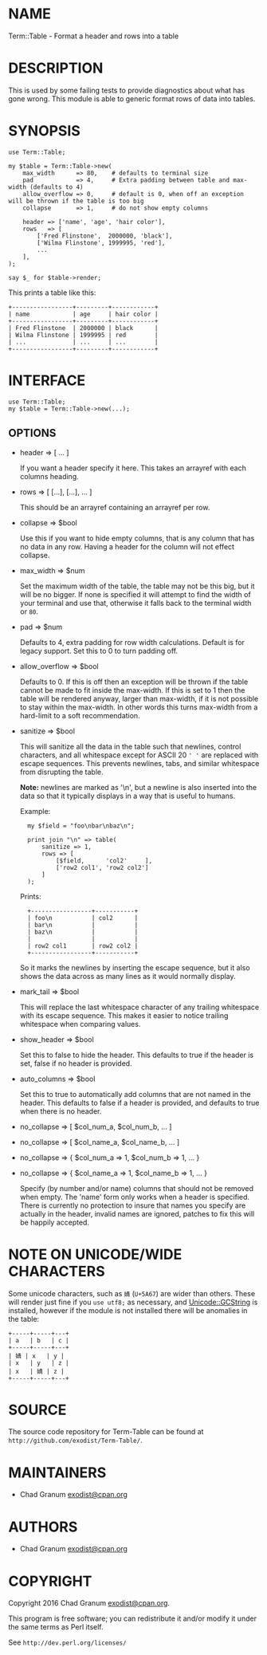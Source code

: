 # NAME

Term::Table - Format a header and rows into a table

# DESCRIPTION

This is used by some failing tests to provide diagnostics about what has gone
wrong. This module is able to generic format rows of data into tables.

# SYNOPSIS

    use Term::Table;

    my $table = Term::Table->new(
        max_width      => 80,    # defaults to terminal size
        pad            => 4,     # Extra padding between table and max-width (defaults to 4)
        allow_overflow => 0,     # default is 0, when off an exception will be thrown if the table is too big
        collapse       => 1,     # do not show empty columns

        header => ['name', 'age', 'hair color'],
        rows   => [
            ['Fred Flinstone',  2000000, 'black'],
            ['Wilma Flinstone', 1999995, 'red'],
            ...
        ],
    );

    say $_ for $table->render;

This prints a table like this:

    +-----------------+---------+------------+
    | name            | age     | hair color |
    +-----------------+---------+------------+
    | Fred Flinstone  | 2000000 | black      |
    | Wilma Flinstone | 1999995 | red        |
    | ...             | ...     | ...        |
    +-----------------+---------+------------+

# INTERFACE

    use Term::Table;
    my $table = Term::Table->new(...);

## OPTIONS

- header => \[ ... \]

    If you want a header specify it here. This takes an arrayref with each columns
    heading.

- rows => \[ \[...\], \[...\], ... \]

    This should be an arrayref containing an arrayref per row.

- collapse => $bool

    Use this if you want to hide empty columns, that is any column that has no data
    in any row. Having a header for the column will not effect collapse.

- max\_width => $num

    Set the maximum width of the table, the table may not be this big, but it will
    be no bigger. If none is specified it will attempt to find the width of your
    terminal and use that, otherwise it falls back to the terminal width or `80`.

- pad => $num

    Defaults to 4, extra padding for row width calculations. Default is for legacy
    support. Set this to 0 to turn padding off.

- allow\_overflow => $bool

    Defaults to 0. If this is off then an exception will be thrown if the table
    cannot be made to fit inside the max-width. If this is set to 1 then the table
    will be rendered anyway, larger than max-width, if it is not possible to stay
    within the max-width. In other words this turns max-width from a hard-limit to
    a soft recommendation.

- sanitize => $bool

    This will sanitize all the data in the table such that newlines, control
    characters, and all whitespace except for ASCII 20 `' '` are replaced with
    escape sequences. This prevents newlines, tabs, and similar whitespace from
    disrupting the table.

    **Note:** newlines are marked as '\\n', but a newline is also inserted into the
    data so that it typically displays in a way that is useful to humans.

    Example:

        my $field = "foo\nbar\nbaz\n";

        print join "\n" => table(
            sanitize => 1,
            rows => [
                [$field,      'col2'     ],
                ['row2 col1', 'row2 col2']
            ]
        );

    Prints:

        +-----------------+-----------+
        | foo\n           | col2      |
        | bar\n           |           |
        | baz\n           |           |
        |                 |           |
        | row2 col1       | row2 col2 |
        +-----------------+-----------+

    So it marks the newlines by inserting the escape sequence, but it also shows
    the data across as many lines as it would normally display.

- mark\_tail => $bool

    This will replace the last whitespace character of any trailing whitespace with
    its escape sequence. This makes it easier to notice trailing whitespace when
    comparing values.

- show\_header => $bool

    Set this to false to hide the header. This defaults to true if the header is
    set, false if no header is provided.

- auto\_columns => $bool

    Set this to true to automatically add columns that are not named in the header.
    This defaults to false if a header is provided, and defaults to true when there
    is no header.

- no\_collapse => \[ $col\_num\_a, $col\_num\_b, ... \]
- no\_collapse => \[ $col\_name\_a, $col\_name\_b, ... \]
- no\_collapse => { $col\_num\_a => 1, $col\_num\_b => 1, ... }
- no\_collapse => { $col\_name\_a => 1, $col\_name\_b => 1, ... }

    Specify (by number and/or name) columns that should not be removed when empty.
    The 'name' form only works when a header is specified. There is currently no
    protection to insure that names you specify are actually in the header, invalid
    names are ignored, patches to fix this will be happily accepted.

# NOTE ON UNICODE/WIDE CHARACTERS

Some unicode characters, such as `婧` (`U+5A67`) are wider than others. These
will render just fine if you `use utf8;` as necessary, and
[Unicode::GCString](https://metacpan.org/pod/Unicode::GCString) is installed, however if the module is not installed there
will be anomalies in the table:

    +-----+-----+---+
    | a   | b   | c |
    +-----+-----+---+
    | 婧 | x   | y |
    | x   | y   | z |
    | x   | 婧 | z |
    +-----+-----+---+

# SOURCE

The source code repository for Term-Table can be found at
`http://github.com/exodist/Term-Table/`.

# MAINTAINERS

- Chad Granum <exodist@cpan.org>

# AUTHORS

- Chad Granum <exodist@cpan.org>

# COPYRIGHT

Copyright 2016 Chad Granum <exodist@cpan.org>.

This program is free software; you can redistribute it and/or
modify it under the same terms as Perl itself.

See `http://dev.perl.org/licenses/`
